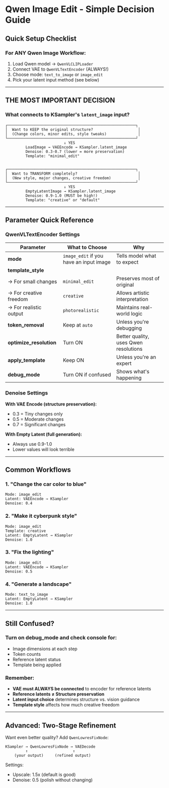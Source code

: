 # Qwen Image Edit - Simple Decision Guide

## Quick Setup Checklist

### For ANY Qwen Image Workflow:
1. Load Qwen model → `QwenVLCLIPLoader`
2. Connect VAE to `QwenVLTextEncoder` (ALWAYS!)
3. Choose mode: `text_to_image` or `image_edit`
4. Pick your latent input method (see below)

---

## THE MOST IMPORTANT DECISION

### What connects to KSampler's `latent_image` input?

```
┌─────────────────────────────────────────────────────────┐
│  Want to KEEP the original structure?                    │
│  (Change colors, minor edits, style tweaks)              │
└─────────────────────────────────────────────────────────┘
                          ↓ YES
         LoadImage → VAEEncode → KSampler.latent_image
         Denoise: 0.3-0.7 (lower = more preservation)
         Template: "minimal_edit"


┌─────────────────────────────────────────────────────────┐
│  Want to TRANSFORM completely?                           │
│  (New style, major changes, creative freedom)            │
└─────────────────────────────────────────────────────────┘
                          ↓ YES
         EmptyLatentImage → KSampler.latent_image
         Denoise: 0.9-1.0 (MUST be high!)
         Template: "creative" or "default"
```

---

## Parameter Quick Reference

### QwenVLTextEncoder Settings

| Parameter | What to Choose | Why |
|-----------|---------------|-----|
| **mode** | `image_edit` if you have an input image | Tells model what to expect |
| **template_style** | | |
| → For small changes | `minimal_edit` | Preserves most of original |
| → For creative freedom | `creative` | Allows artistic interpretation |
| → For realistic output | `photorealistic` | Maintains real-world logic |
| **token_removal** | Keep at `auto` | Unless you're debugging |
| **optimize_resolution** | Turn ON | Better quality, uses Qwen resolutions |
| **apply_template** | Keep ON | Unless you're an expert |
| **debug_mode** | Turn ON if confused | Shows what's happening |

### Denoise Settings

**With VAE Encode (structure preservation):**
- 0.3 = Tiny changes only
- 0.5 = Moderate changes
- 0.7 = Significant changes

**With Empty Latent (full generation):**
- Always use 0.9-1.0
- Lower values will look terrible

---

## Common Workflows

### 1. "Change the car color to blue"
```
Mode: image_edit
Latent: VAEEncode → KSampler
Denoise: 0.4
```

### 2. "Make it cyberpunk style"
```
Mode: image_edit
Template: creative
Latent: EmptyLatent → KSampler
Denoise: 1.0
```

### 3. "Fix the lighting"
```
Mode: image_edit
Latent: VAEEncode → KSampler
Denoise: 0.5
```

### 4. "Generate a landscape"
```
Mode: text_to_image
Latent: EmptyLatent → KSampler
Denoise: 1.0
```

---

## Still Confused?

### Turn on debug_mode and check console for:
- Image dimensions at each step
- Token counts
- Reference latent status
- Template being applied

### Remember:
- **VAE must ALWAYS be connected** to encoder for reference latents
- **Reference latents ≠ Structure preservation**
- **Latent input choice** determines structure vs. vision guidance
- **Template style** affects how much creative freedom

---

## Advanced: Two-Stage Refinement

Want even better quality? Add `QwenLowresFixNode`:

```
KSampler → QwenLowresFixNode → VAEDecode
         ↑                    ↑
    (your output)     (refined output)
```

Settings:
- Upscale: 1.5x (default is good)
- Denoise: 0.5 (polish without changing)
